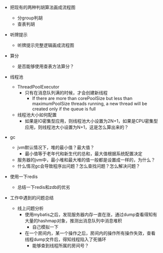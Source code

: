 - 把现有的两种判胡算法画成流程图
    - 分group判胡
    - 查表判胡

- 听牌提示
    - 听牌提示完整逻辑画成流程图

- 算分
	- 是否能够使用查表方法算分？
- 线程池
    - ThreadPoolExecutor
        - 只有在消息队列满的时候，才会创建新线程
            - If there are more than corePoolSize but less than maximumPoolSize threads running, a new thread will be created only if the queue is full
    - 线程池大小如何配置
        - 如果是IO密集型应用，则线程池大小设置为2N+1，如果是CPU密集型应用，则线程池大小设置为N+1，这是怎么算出来的？
        
- gc
    - jvm默认情况下，堆的最小值？最大值？
        - 最小值等于老年代和新生代的总和，最大值根据系统配置决定
    - 服务器的jvm中，最小堆和最大堆的值一般都是设置成一样的，为什么？
	- 什么情况gc会导致程序出问题？怎么查找问题？怎么解决问题？
- 使用一下redis
    - 总结一下redis和zdb的优劣
- 工作中遇到的问题总结
	- 线上问题分析
		- 使用mybatis之后，发现服务器内存一直在涨，通过dump查看得知有大量的hashmap对象，推测出消息队列中消息堆积
		    - 自己模拟一下
		- 在一个房间内，某一个操作之后，房间内的操作所有操作失效，查看线程dump文件后，得知线程陷入了死循环
		    - 能够查到线程所属的房间号？